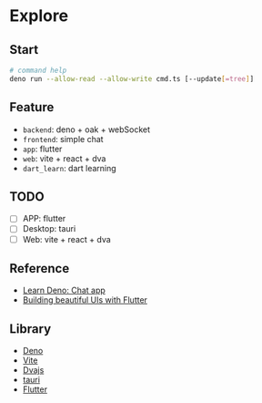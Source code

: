 # Explore

## Start

```bash
# command help
deno run --allow-read --allow-write cmd.ts [--update[=tree]]
```

## Feature

* `backend`: deno + oak + webSocket
* `frontend`: simple chat
* `app`: flutter
* `web`: vite + react + dva
* `dart_learn`: dart learning

## TODO

* [ ] APP: flutter
* [ ] Desktop: tauri
* [ ] Web: vite + react + dva

## Reference

* [Learn Deno: Chat app](https://aralroca.com/blog/learn-deno-chat-app)
* [Building beautiful UIs with Flutter](https://codelabs.developers.google.com/codelabs/flutter/#0)

## Library

* [Deno](https://deno.land)
* [Vite](https://github.com/vitejs/vite)
* [Dvajs](https://github.com/dvajs/dva)
* [tauri](https://github.com/tauri-apps/tauri)
* [Flutter](https://flutter.dev)
